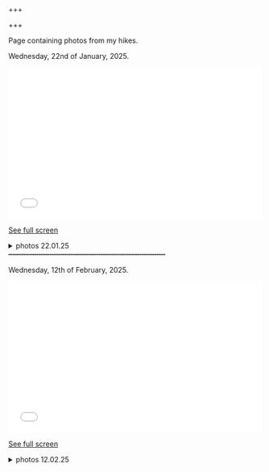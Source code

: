 +++

+++

Page containing photos from my hikes.

Wednesday, 22nd of January, 2025.

<iframe width="100%" height="300px" frameborder="0" allowfullscreen allow="geolocation" src="//umap.openstreetmap.fr/en/map/untitled-map_1169296?scaleControl=false&miniMap=false&scrollWheelZoom=true&zoomControl=true&editMode=disabled&moreControl=false&searchControl=null&tilelayersControl=null&embedControl=null&datalayersControl=true&onLoadPanel=none&captionBar=false&captionMenus=true&datalayers=eaa5b624-6782-4f3e-9c06-fd65f720867c%2C932d7172-a440-4d84-a6e8-7ae5ecc41cea#14/49.9566/14.1447"></iframe><p><a href="//umap.openstreetmap.fr/en/map/untitled-map_1169296?scaleControl=false&miniMap=false&scrollWheelZoom=true&zoomControl=true&editMode=disabled&moreControl=false&searchControl=null&tilelayersControl=null&embedControl=null&datalayersControl=true&onLoadPanel=none&captionBar=false&captionMenus=true&datalayers=eaa5b624-6782-4f3e-9c06-fd65f720867c%2C932d7172-a440-4d84-a6e8-7ae5ecc41cea#14/49.9566/14.1447">See full screen</a></p>

<details>
<summary>photos 22.01.25</summary>

![1](https://bear-images.sfo2.cdn.digitaloceanspaces.com/paxamans/1-1.jpg)
![2](https://bear-images.sfo2.cdn.digitaloceanspaces.com/paxamans/2-1.jpg)
![4](https://bear-images.sfo2.cdn.digitaloceanspaces.com/paxamans/4-1.jpg)
![5](https://bear-images.sfo2.cdn.digitaloceanspaces.com/paxamans/5-1.jpg)
![6](https://bear-images.sfo2.cdn.digitaloceanspaces.com/paxamans/6-1.jpg)
![7](https://bear-images.sfo2.cdn.digitaloceanspaces.com/paxamans/7-1.jpg)

![P1130441](https://bear-images.sfo2.cdn.digitaloceanspaces.com/paxamans/p1130441.webp)
![P1130445](https://bear-images.sfo2.cdn.digitaloceanspaces.com/paxamans/p1130445.webp)
![P1130454](https://bear-images.sfo2.cdn.digitaloceanspaces.com/paxamans/p1130454.webp)
![P1130455](https://bear-images.sfo2.cdn.digitaloceanspaces.com/paxamans/p1130455.webp)
![P1130458](https://bear-images.sfo2.cdn.digitaloceanspaces.com/paxamans/p1130458.webp)
![P1130467](https://bear-images.sfo2.cdn.digitaloceanspaces.com/paxamans/p1130467.webp)
![P1130481](https://bear-images.sfo2.cdn.digitaloceanspaces.com/paxamans/p1130481.webp)
![P1130463](https://bear-images.sfo2.cdn.digitaloceanspaces.com/paxamans/p1130463.webp)
![P1130478](https://bear-images.sfo2.cdn.digitaloceanspaces.com/paxamans/p1130478.webp)
![8](https://bear-images.sfo2.cdn.digitaloceanspaces.com/paxamans/8-1.jpg)
</details>
┅┅┅┅┅┅┅┅┅┅┅┅┅┅┅┅┅┅┅┅┅┅┅┅┅┅┅┅┅┅┅┅┅┅┅┅┅

Wednesday, 12th of February, 2025.

<iframe width="100%" height="300px" frameborder="0" allowfullscreen allow="geolocation" src="//umap.openstreetmap.fr/en/map/untitled-map_1179210?scaleControl=false&miniMap=false&scrollWheelZoom=true&zoomControl=true&editMode=disabled&moreControl=true&searchControl=null&tilelayersControl=null&embedControl=null&datalayersControl=true&onLoadPanel=none&captionBar=false&captionMenus=false&datalayers=71cea16b-ec69-499b-b7ee-9aba6fac1ace%2C6bbe791d-9d85-4974-9c03-87f56da22043%2C8bb76f1e-a317-4f24-bf96-bc9bb9738d07#15/50.4481/14.5742"></iframe><p><a href="//umap.openstreetmap.fr/en/map/untitled-map_1179210?scaleControl=false&miniMap=false&scrollWheelZoom=true&zoomControl=true&editMode=disabled&moreControl=true&searchControl=null&tilelayersControl=null&embedControl=null&datalayersControl=true&onLoadPanel=none&captionBar=false&captionMenus=false&datalayers=71cea16b-ec69-499b-b7ee-9aba6fac1ace%2C6bbe791d-9d85-4974-9c03-87f56da22043%2C8bb76f1e-a317-4f24-bf96-bc9bb9738d07#15/50.4481/14.5742">See full screen</a></p>


<details>
<summary>photos 12.02.25</summary>

![IMG_20250212_143723](https://bear-images.sfo2.cdn.digitaloceanspaces.com/paxamans/img_20250212_143723-1.jpg)
![IMG_20250212_144022](https://bear-images.sfo2.cdn.digitaloceanspaces.com/paxamans/img_20250212_144022-1.jpg)
![IMG_20250212_144029](https://bear-images.sfo2.cdn.digitaloceanspaces.com/paxamans/img_20250212_144029-1.jpg)
![IMG_20250212_144523](https://bear-images.sfo2.cdn.digitaloceanspaces.com/paxamans/img_20250212_144523-1.jpg)
![IMG_20250212_144533](https://bear-images.sfo2.cdn.digitaloceanspaces.com/paxamans/img_20250212_144533-1.jpg)
![IMG_20250212_145311](https://bear-images.sfo2.cdn.digitaloceanspaces.com/paxamans/img_20250212_145311-1.jpg)
![IMG_20250212_150524](https://bear-images.sfo2.cdn.digitaloceanspaces.com/paxamans/img_20250212_150524.jpg)
![IMG_20250212_150952](https://bear-images.sfo2.cdn.digitaloceanspaces.com/paxamans/img_20250212_150952-1.jpg)
![IMG_20250212_150953](https://bear-images.sfo2.cdn.digitaloceanspaces.com/paxamans/img_20250212_150953-1.jpg)
![IMG_20250212_152406](https://bear-images.sfo2.cdn.digitaloceanspaces.com/paxamans/img_20250212_152406-1.jpg)
![IMG_20250212_153922](https://bear-images.sfo2.cdn.digitaloceanspaces.com/paxamans/img_20250212_153922-1.jpg)
![IMG_20250212_153931](https://bear-images.sfo2.cdn.digitaloceanspaces.com/paxamans/img_20250212_153931-1.jpg)
![IMG_20250212_154759](https://bear-images.sfo2.cdn.digitaloceanspaces.com/paxamans/img_20250212_154759.jpg)
![IMG_20250212_154802](https://bear-images.sfo2.cdn.digitaloceanspaces.com/paxamans/img_20250212_154802-1.jpg)
![IMG_20250212_154804](https://bear-images.sfo2.cdn.digitaloceanspaces.com/paxamans/img_20250212_154804-1.jpg)
![IMG_20250212_154812](https://bear-images.sfo2.cdn.digitaloceanspaces.com/paxamans/img_20250212_154812-1.jpg)
![IMG_20250212_154814](https://bear-images.sfo2.cdn.digitaloceanspaces.com/paxamans/img_20250212_154814.jpg)


</details>
